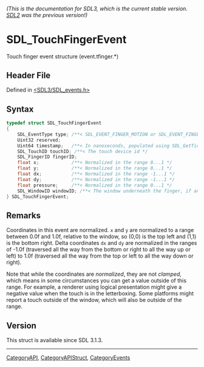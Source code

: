 ###### (This is the documentation for SDL3, which is the current stable version. [SDL2](https://wiki.libsdl.org/SDL2/) was the previous version!)
# SDL_TouchFingerEvent

Touch finger event structure (event.tfinger.*)

## Header File

Defined in [<SDL3/SDL_events.h>](https://github.com/libsdl-org/SDL/blob/main/include/SDL3/SDL_events.h)

## Syntax

```c
typedef struct SDL_TouchFingerEvent
{
    SDL_EventType type; /**< SDL_EVENT_FINGER_MOTION or SDL_EVENT_FINGER_DOWN or SDL_EVENT_FINGER_UP */
    Uint32 reserved;
    Uint64 timestamp;   /**< In nanoseconds, populated using SDL_GetTicksNS() */
    SDL_TouchID touchID; /**< The touch device id */
    SDL_FingerID fingerID;
    float x;            /**< Normalized in the range 0...1 */
    float y;            /**< Normalized in the range 0...1 */
    float dx;           /**< Normalized in the range -1...1 */
    float dy;           /**< Normalized in the range -1...1 */
    float pressure;     /**< Normalized in the range 0...1 */
    SDL_WindowID windowID; /**< The window underneath the finger, if any */
} SDL_TouchFingerEvent;
```

## Remarks

Coordinates in this event are normalized. `x` and `y` are normalized to a
range between 0.0f and 1.0f, relative to the window, so (0,0) is the top
left and (1,1) is the bottom right. Delta coordinates `dx` and `dy` are
normalized in the ranges of -1.0f (traversed all the way from the bottom or
right to all the way up or left) to 1.0f (traversed all the way from the
top or left to all the way down or right).

Note that while the coordinates are _normalized_, they are not _clamped_,
which means in some circumstances you can get a value outside of this
range. For example, a renderer using logical presentation might give a
negative value when the touch is in the letterboxing. Some platforms might
report a touch outside of the window, which will also be outside of the
range.

## Version

This struct is available since SDL 3.1.3.

----
[CategoryAPI](CategoryAPI), [CategoryAPIStruct](CategoryAPIStruct), [CategoryEvents](CategoryEvents)

